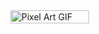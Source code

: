 <div style="display: flex; justify-content: center;">
    <img src="https://i.imgur.com/i3sbNAX.gif" alt="Pixel Art GIF" style="max-width: 100%; height: 50%;" />
</div>
